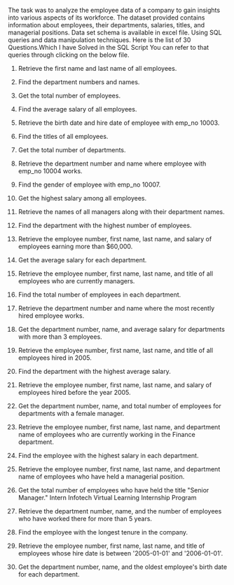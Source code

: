 The task was to analyze the employee data of a company to gain insights into various aspects of its
workforce. The dataset provided contains information about employees, their departments, salaries,
titles, and managerial positions. Data set schema is available in excel file.
Using SQL queries and data manipulation techniques.
Here is the list of 30 Questions.Which I have Solved in the SQL Script You can refer to that queries through clicking on the below file.
1. Retrieve the first name and last name of all employees.
2. Find the department numbers and names.
3. Get the total number of employees.
4. Find the average salary of all employees.
5. Retrieve the birth date and hire date of employee with emp_no 10003.
6. Find the titles of all employees.
7. Get the total number of departments.
8. Retrieve the department number and name where employee with emp_no 10004 works.
9. Find the gender of employee with emp_no 10007.
10. Get the highest salary among all employees.
11. Retrieve the names of all managers along with their department names.
12. Find the department with the highest number of employees.
13. Retrieve the employee number, first name, last name, and salary of employees earning more
than $60,000.
14. Get the average salary for each department.
15. Retrieve the employee number, first name, last name, and title of all employees who are
currently managers.
16. Find the total number of employees in each department.
17. Retrieve the department number and name where the most recently hired employee works.
18. Get the department number, name, and average salary for departments with more than 3
employees.
19. Retrieve the employee number, first name, last name, and title of all employees hired in 2005.
20. Find the department with the highest average salary.
21. Retrieve the employee number, first name, last name, and salary of employees hired before the
year 2005.
22. Get the department number, name, and total number of employees for departments with a
female manager.
23. Retrieve the employee number, first name, last name, and department name of employees who
are currently working in the Finance department.
24. Find the employee with the highest salary in each department.
25. Retrieve the employee number, first name, last name, and department name of employees who
have held a managerial position.
26. Get the total number of employees who have held the title "Senior Manager."
Intern Infotech Virtual Learning Internship Program

27. Retrieve the department number, name, and the number of employees who have worked there
for more than 5 years.
28. Find the employee with the longest tenure in the company.
29. Retrieve the employee number, first name, last name, and title of employees whose hire date is
between '2005-01-01' and '2006-01-01'.
30. Get the department number, name, and the oldest employee's birth date for each department.
